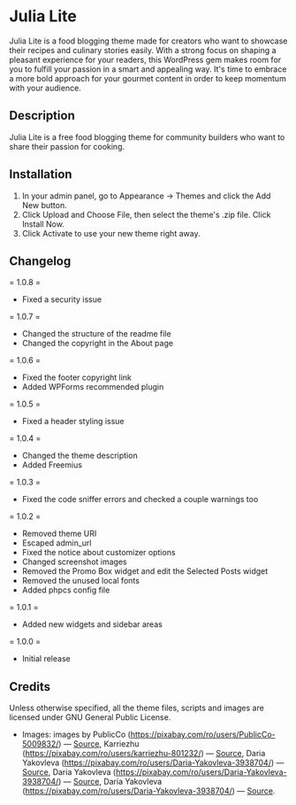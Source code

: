 # Julia Lite
Julia Lite is a food blogging theme made for creators who want to showcase their recipes and culinary stories easily. With a strong focus on shaping a pleasant experience for your readers, this WordPress gem makes room for you to fulfill your passion in a smart and appealing way. It's time to embrace a more bold approach for your gourmet content in order to keep momentum with your audience.

## Description

Julia Lite is a free food blogging theme for community builders who want to share their passion for cooking.

## Installation

1. In your admin panel, go to Appearance -> Themes and click the Add New button.
2. Click Upload and Choose File, then select the theme's .zip file. Click Install Now.
3. Click Activate to use your new theme right away.

## Changelog

= 1.0.8 =
* Fixed a security issue

= 1.0.7 =
* Changed the structure of the readme file
* Changed the copyright in the About page

= 1.0.6 =
* Fixed the footer copyright link
* Added WPForms recommended plugin

= 1.0.5 =
* Fixed a header styling issue

= 1.0.4 =
* Changed the theme description
* Added Freemius

= 1.0.3 =
* Fixed the code sniffer errors and checked a couple warnings too

= 1.0.2 =
* Removed theme URI
* Escaped admin_url
* Fixed the notice about customizer options
* Changed screenshot images
* Removed the Promo Box widget and edit the Selected Posts widget
* Removed the unused local fonts
* Added phpcs config file

= 1.0.1 =
* Added new widgets and sidebar areas

= 1.0.0 =
* Initial release

## Credits

Unless otherwise specified, all the theme files, scripts and images are licensed under GNU General Public License.

* Images: images by PublicCo (https://pixabay.com/ro/users/PublicCo-5009832/) — [Source](https://pixabay.com/ro/alimente-fite-food-styling-blog-ul-2203732/), Karriezhu (https://pixabay.com/ro/users/karriezhu-801232/) — [Source](https://pixabay.com/ro/tabel-desert-cafea-tort-alimente-1589012/), Daria Yakovleva (https://pixabay.com/ro/users/Daria-Yakovleva-3938704/) — [Source](https://pixabay.com/ro/mic-dejun-branza-farfurie-2151201/), Daria Yakovleva (https://pixabay.com/ro/users/Daria-Yakovleva-3938704/) — [Source](https://pixabay.com/ro/ceai-mic-dejun-cupa-bea-1894045/), Daria Yakovleva (https://pixabay.com/ro/users/Daria-Yakovleva-3938704/) — [Source](https://pixabay.com/ro/magnolie-floare-prim%C4%83var%C4%83-flori-2179229/).
